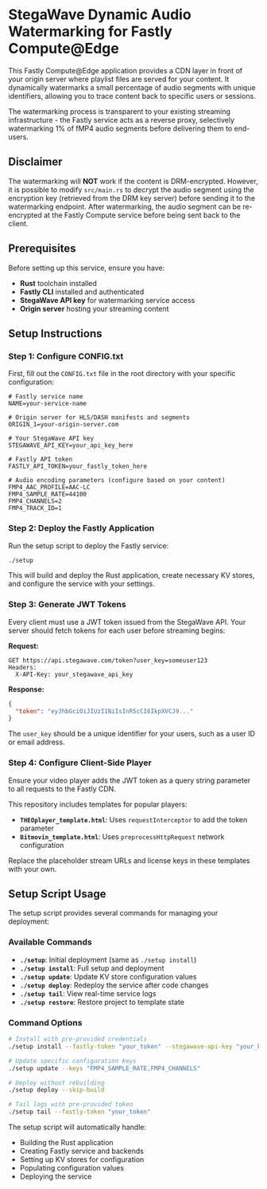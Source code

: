 # StegaWave Dynamic Audio Watermarking for Fastly Compute@Edge

This Fastly Compute@Edge application provides a CDN layer in front of your origin server where playlist files are served for your content. It dynamically watermarks a small percentage of audio segments with unique identifiers, allowing you to trace content back to specific users or sessions.

The watermarking process is transparent to your existing streaming infrastructure - the Fastly service acts as a reverse proxy, selectively watermarking 1% of fMP4 audio segments before delivering them to end-users. 

## Disclaimer

The watermarking will **NOT** work if the content is DRM-encrypted. However, it is possible to modify `src/main.rs` to decrypt the audio segment using the encryption key (retrieved from the DRM key server) before sending it to the watermarking endpoint. After watermarking, the audio segment can be re-encrypted at the Fastly Compute service before being sent back to the client.

## Prerequisites

Before setting up this service, ensure you have:

- **Rust** toolchain installed
- **Fastly CLI** installed and authenticated
- **StegaWave API key** for watermarking service access
- **Origin server** hosting your streaming content

## Setup Instructions

### Step 1: Configure CONFIG.txt

First, fill out the `CONFIG.txt` file in the root directory with your specific configuration:

```plaintext
# Fastly service name
NAME=your-service-name

# Origin server for HLS/DASH manifests and segments
ORIGIN_1=your-origin-server.com

# Your StegaWave API key
STEGAWAVE_API_KEY=your_api_key_here

# Fastly API token
FASTLY_API_TOKEN=your_fastly_token_here

# Audio encoding parameters (configure based on your content)
FMP4_AAC_PROFILE=AAC-LC
FMP4_SAMPLE_RATE=44100
FMP4_CHANNELS=2
FMP4_TRACK_ID=1
```

### Step 2: Deploy the Fastly Application

Run the setup script to deploy the Fastly service:

```bash
./setup
```

This will build and deploy the Rust application, create necessary KV stores, and configure the service with your settings.

### Step 3: Generate JWT Tokens

Every client must use a JWT token issued from the StegaWave API. Your server should fetch tokens for each user before streaming begins:

**Request:**
```
GET https://api.stegawave.com/token?user_key=someuser123
Headers:
  X-API-Key: your_stegawave_api_key
```

**Response:**
```json
{
  "token": "eyJhbGciOiJIUzI1NiIsInR5cCI6IkpXVCJ9..."
}
```

The `user_key` should be a unique identifier for your users, such as a user ID or email address.

### Step 4: Configure Client-Side Player

Ensure your video player adds the JWT token as a query string parameter to all requests to the Fastly CDN.

This repository includes templates for popular players:

- **`THEOplayer_template.html`**: Uses `requestInterceptor` to add the token parameter
- **`Bitmovin_template.html`**: Uses `preprocessHttpRequest` network configuration

Replace the placeholder stream URLs and license keys in these templates with your own.

## Setup Script Usage

The setup script provides several commands for managing your deployment:

### Available Commands

- **`./setup`**: Initial deployment (same as `./setup install`)
- **`./setup install`**: Full setup and deployment
- **`./setup update`**: Update KV store configuration values
- **`./setup deploy`**: Redeploy the service after code changes
- **`./setup tail`**: View real-time service logs
- **`./setup restore`**: Restore project to template state

### Command Options

```bash
# Install with pre-provided credentials
./setup install --fastly-token "your_token" --stegawave-api-key "your_key"

# Update specific configuration keys
./setup update --keys "FMP4_SAMPLE_RATE,FMP4_CHANNELS"

# Deploy without rebuilding
./setup deploy --skip-build

# Tail logs with pre-provided token
./setup tail --fastly-token "your_token"
```

The setup script will automatically handle:
- Building the Rust application
- Creating Fastly service and backends
- Setting up KV stores for configuration
- Populating configuration values
- Deploying the service
